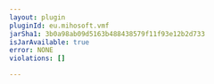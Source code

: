 ```yaml
---
layout: plugin
pluginId: eu.mihosoft.vmf
jarSha1: 3b0a98ab09d5163b488438579f11f93e12b2d733
isJarAvailable: true
error: NONE
violations: []

---
```

